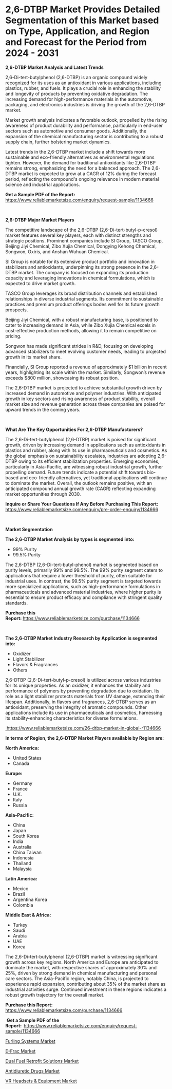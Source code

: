 <p><h1>2,6-DTBP Market Provides Detailed Segmentation of this Market based on Type, Application, and Region and Forecast for the Period from 2024 - 2031</h1></p><p><strong>2,6-DTBP Market Analysis and Latest Trends</strong></p>
<p><p>2,6-Di-tert-butylphenol (2,6-DTBP) is an organic compound widely recognized for its uses as an antioxidant in various applications, including plastics, rubber, and fuels. It plays a crucial role in enhancing the stability and longevity of products by preventing oxidative degradation. The increasing demand for high-performance materials in the automotive, packaging, and electronics industries is driving the growth of the 2,6-DTBP market.</p><p>Market growth analysis indicates a favorable outlook, propelled by the rising awareness of product durability and performance, particularly in end-user sectors such as automotive and consumer goods. Additionally, the expansion of the chemical manufacturing sector is contributing to a robust supply chain, further bolstering market dynamics. </p><p>Latest trends in the 2,6-DTBP market include a shift towards more sustainable and eco-friendly alternatives as environmental regulations tighten. However, the demand for traditional antioxidants like 2,6-DTBP remains strong, emphasizing the need for a balanced approach. The 2,6-DTBP market is expected to grow at a CAGR of 12% during the forecast period, reflecting the compound's ongoing relevance in modern material science and industrial applications.</p></p>
<p><strong>Get a Sample PDF of the Report:&nbsp;</strong> <a href="https://www.reliablemarketsize.com/enquiry/request-sample/1134666?utm_campaign=1175&utm_medium=2&utm_source=Github&utm_content=ia&utm_term=08102024&utm_id=26-dtbp">https://www.reliablemarketsize.com/enquiry/request-sample/1134666</a></p>
<p>&nbsp;</p>
<p><strong>2,6-DTBP Major Market Players</strong></p>
<p><p>The competitive landscape of the 2,6-DTBP (2,6-Di-tert-butyl-p-cresol) market features several key players, each with distinct strengths and strategic positions. Prominent companies include SI Group, TASCO Group, Beijing Jiyi Chemical, Zibo Xujia Chemical, Dongying Kehong Chemical, Songwon, Oxiris, and Anshan Wuhuan Chemical. </p><p>SI Group is notable for its extensive product portfolio and innovation in stabilizers and antioxidants, underpinning its strong presence in the 2,6-DTBP market. The company is focused on expanding its production capacity and leveraging innovations in chemical formulations, which is expected to drive market growth.</p><p>TASCO Group leverages its broad distribution channels and established relationships in diverse industrial segments. Its commitment to sustainable practices and premium product offerings bodes well for its future growth prospects. </p><p>Beijing Jiyi Chemical, with a robust manufacturing base, is positioned to cater to increasing demand in Asia, while Zibo Xujia Chemical excels in cost-effective production methods, allowing it to remain competitive on pricing.</p><p>Songwon has made significant strides in R&D, focusing on developing advanced stabilizers to meet evolving customer needs, leading to projected growth in its market share.</p><p>Financially, SI Group reported a revenue of approximately $1 billion in recent years, highlighting its scale within the market. Similarly, Songwon’s revenue exceeds $800 million, showcasing its robust position. </p><p>The 2,6-DTBP market is projected to achieve substantial growth driven by increased demand in automotive and polymer industries. With anticipated growth in key sectors and rising awareness of product stability, overall market size and revenue generation across these companies are poised for upward trends in the coming years.</p></p>
<p>&nbsp;</p>
<p><strong>What Are The Key Opportunities For 2,6-DTBP Manufacturers?</strong></p>
<p><p>The 2,6-Di-tert-butylphenol (2,6-DTBP) market is poised for significant growth, driven by increasing demand in applications such as antioxidants in plastics and rubber, along with its use in pharmaceuticals and cosmetics. As the global emphasis on sustainability escalates, industries are adopting 2,6-DTBP owing to its efficient stabilization properties. Emerging economies, particularly in Asia-Pacific, are witnessing robust industrial growth, further propelling demand. Future trends indicate a potential shift towards bio-based and eco-friendly alternatives, yet traditional applications will continue to dominate the market. Overall, the outlook remains positive, with an anticipated compound annual growth rate (CAGR) reflecting expanding market opportunities through 2030.</p></p>
<p><strong>Inquire or Share Your Questions If Any Before Purchasing This Report:</strong> <a href="https://www.reliablemarketsize.com/enquiry/pre-order-enquiry/1134666?utm_campaign=1175&utm_medium=2&utm_source=Github&utm_content=ia&utm_term=08102024&utm_id=26-dtbp">https://www.reliablemarketsize.com/enquiry/pre-order-enquiry/1134666</a></p>
<p>&nbsp;</p>
<p><strong>Market Segmentation</strong></p>
<p><strong>The 2,6-DTBP Market Analysis by types is segmented into:</strong></p>
<p><ul><li>99% Purity</li><li>99.5% Purity</li></ul></p>
<p><p>The 2,6-DTBP (2,6-Di-tert-butyl-phenol) market is segmented based on purity levels, primarily 99% and 99.5%. The 99% purity segment caters to applications that require a lower threshold of purity, often suitable for industrial uses. In contrast, the 99.5% purity segment is targeted towards more specialized applications, such as high-performance formulations in pharmaceuticals and advanced material industries, where higher purity is essential to ensure product efficacy and compliance with stringent quality standards.</p></p>
<p><strong>Purchase this Report:&nbsp;</strong><a href="https://www.reliablemarketsize.com/purchase/1134666?utm_campaign=1175&utm_medium=2&utm_source=Github&utm_content=ia&utm_term=08102024&utm_id=26-dtbp">https://www.reliablemarketsize.com/purchase/1134666</a></p>
<p>&nbsp;</p>
<p><strong>The 2,6-DTBP Market Industry Research by Application is segmented into:</strong></p>
<p><ul><li>Oxidizer</li><li>Light Stabilizer</li><li>Flavors & Fragrances</li><li>Others</li></ul></p>
<p><p>2,6-DTBP (2,6-Di-tert-butyl-p-cresol) is utilized across various industries for its unique properties. As an oxidizer, it enhances the stability and performance of polymers by preventing degradation due to oxidation. Its role as a light stabilizer protects materials from UV damage, extending their lifespan. Additionally, in flavors and fragrances, 2,6-DTBP serves as an antioxidant, preserving the integrity of aromatic compounds. Other applications include its use in pharmaceuticals and cosmetics, harnessing its stability-enhancing characteristics for diverse formulations.</p></p>
<p><a href="https://www.reliablemarketsize.com/26-dtbp-market-in-global-r1134666?utm_campaign=1175&utm_medium=2&utm_source=Github&utm_content=ia&utm_term=08102024&utm_id=26-dtbp">&nbsp;https://www.reliablemarketsize.com/26-dtbp-market-in-global-r1134666</a></p>
<p><strong>In terms of Region, the 2,6-DTBP Market Players available by Region are:</strong></p>
<p>
    <p> <strong> North America: </strong>
        <ul>
            <li>United States</li>
            <li>Canada</li>
        </ul>
        </p> 
    <p> <strong> Europe: </strong>
        <ul>
            <li>Germany</li>
            <li>France</li>
            <li>U.K.</li>
            <li>Italy</li>
            <li>Russia</li>
        </ul>
        </p> 
    <p> <strong> Asia-Pacific: </strong>
        <ul>
            <li>China</li>
            <li>Japan</li>
            <li>South Korea</li>
            <li>India</li>
            <li>Australia</li>
            <li>China Taiwan</li>
            <li>Indonesia</li>
            <li>Thailand</li>
            <li>Malaysia</li>
        </ul>
        </p> 
    <p> <strong> Latin America: </strong>
        <ul>
            <li>Mexico</li>
            <li>Brazil</li>
            <li>Argentina Korea</li>
            <li>Colombia</li>
        </ul>
        </p> 
    <p> <strong> Middle East & Africa: </strong>
        <ul>
            <li>Turkey</li>
            <li>Saudi</li>
            <li>Arabia</li>
            <li>UAE</li>
            <li>Korea</li>
        </ul>
    </p>
    </p>
<p><p>The 2,6-Di-tert-butylphenol (2,6-DTBP) market is witnessing significant growth across key regions. North America and Europe are anticipated to dominate the market, with respective shares of approximately 30% and 25%, driven by strong demand in chemical manufacturing and personal care sectors. The Asia-Pacific region, notably China, is projected to experience rapid expansion, contributing about 35% of the market share as industrial activities surge. Continued investment in these regions indicates a robust growth trajectory for the overall market.</p></p>
<p><strong>Purchase this Report: </strong><a href="https://www.reliablemarketsize.com/purchase/1134666?utm_campaign=1175&utm_medium=2&utm_source=Github&utm_content=ia&utm_term=08102024&utm_id=26-dtbp">https://www.reliablemarketsize.com/purchase/1134666</a></p>
<p>&nbsp;<strong>Get a Sample PDF of the Report:&nbsp;&nbsp;</strong><a href="https://www.reliablemarketsize.com/enquiry/request-sample/1134666?utm_campaign=1175&utm_medium=2&utm_source=Github&utm_content=ia&utm_term=08102024&utm_id=26-dtbp">https://www.reliablemarketsize.com/enquiry/request-sample/1134666</a></p>
<p><strong></strong></p>
<p><p><a href="https://www.linkedin.com/pulse/furling-systems-market-navigating-challenges-unlocking-potential-7hmre?utm_campaign=1175&utm_medium=2&utm_source=Github&utm_content=ia&utm_term=08102024&utm_id=26-dtbp">Furling Systems Market</a></p><p><a href="https://issuu.com/reportprime-2/docs/e-frac-market-size-2030.pptx_6d2bfb49b15cc6?utm_campaign=1175&utm_medium=2&utm_source=Github&utm_content=ia&utm_term=08102024&utm_id=26-dtbp">E-Frac Market</a></p><p><a href="https://issuu.com/reportprime-2/docs/dual-fuel-retrofit-solutions-market_02eff0bbe612b7?utm_campaign=1175&utm_medium=2&utm_source=Github&utm_content=ia&utm_term=08102024&utm_id=26-dtbp">Dual Fuel Retrofit Solutions Market</a></p><p><a href="https://www.linkedin.com/pulse/top-trends-transforming-antidiuretic-drugs-market-2024-2031-udczf?utm_campaign=1175&utm_medium=2&utm_source=Github&utm_content=ia&utm_term=08102024&utm_id=26-dtbp">Antidiuretic Drugs Market</a></p><p><a href="https://github.com/GroverBarry/Market-Research-Report-List-7/blob/main/vr-headsets-equipment-market.md?utm_campaign=1175&utm_medium=2&utm_source=Github&utm_content=ia&utm_term=08102024&utm_id=26-dtbp">VR Headsets & Equipment Market</a></p></p>